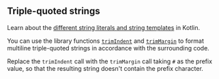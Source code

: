 ## Triple-quoted strings

Learn about the [different string literals and string templates](http://kotlinlang.org/docs/reference/basic-types.html#string-literals)
in Kotlin.

You can use the library functions 
[`trimIndent`](https://kotlinlang.org/api/latest/jvm/stdlib/kotlin.text/trim-indent.html)
and [`trimMargin`](https://kotlinlang.org/api/latest/jvm/stdlib/kotlin.text/trim-margin.html)
to format multiline triple-quoted strings
in accordance with the surrounding code.

Replace the `trimIndent` call with the `trimMargin` call
taking `#` as the prefix value, so that the resulting string doesn't contain
the prefix character.
